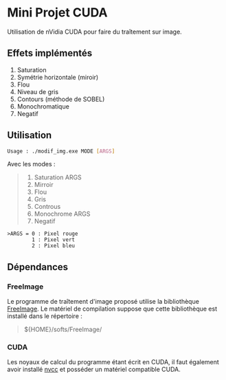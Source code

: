 # Mini Projet CUDA

Utilisation de nVidia CUDA pour faire du traîtement sur image.

## Effets implémentés


1. Saturation 
2. Symétrie horizontale (miroir)
3. Flou
4. Niveau de gris
5. Contours (méthode de SOBEL)
6. Monochromatique
7.  Negatif

## Utilisation

```bash
Usage : ./modif_img.exe MODE [ARGS]
```
Avec les modes :
>1. Saturation ARGS
>2. Mirroir
>3. Flou
>4. Gris
>5. Controus
>6. Monochrome ARGS
>7. Negatif

	>ARGS = 0 : Pixel rouge
            1 : Pixel vert
            2 : Pixel bleu


## Dépendances

### FreeImage

Le programme de traîtement d'image proposé utilise la bibliothèque [FreeImage](https://freeimage.sourceforge.io/ "The FreeImage Project website"). Le matériel de compilation suppose que cette bibliothèque est installé dans le répertoire :
>${HOME}/softs/FreeImage/

### CUDA

Les noyaux de calcul du programme étant écrit en CUDA, il faut également avoir installé [nvcc](https://developer.nvidia.com/cuda-downloads "Nvidia CUDA Compiler") et posséder un matériel compatible CUDA.
